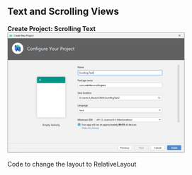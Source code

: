 ## Text and Scrolling Views
  <b>Create Project: Scrolling Text</b>
<img src="Screenshot_of_Task/Task1_ProjectCreated.PNG" width="400">

  <figcaption>Code to change the layout to RelativeLayout<figcaption>